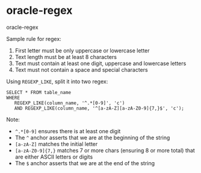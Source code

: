 # oracle-regex
oracle-regex

Sample rule for regex:
1. First letter must be only uppercase or lowercase letter
2. Text length must be at least 8 characters
3. Text must contain at least one digit, uppercase and lowercase letters
4. Text must not contain a space and special characters

Using ```REGEXP_LIKE```, split it into two regex:

```
SELECT * FROM table_name 
WHERE 
   REGEXP_LIKE(column_name, '^.*[0-9]', 'c')
   AND REGEXP_LIKE(column_name, '^[a-zA-Z][a-zA-Z0-9]{7,}$', 'c');
```

Note:
- ```^.*[0-9]``` ensures there is at least one digit
- The ```^``` anchor asserts that we are at the beginning of the string
- ```[a-zA-Z]``` matches the initial letter
- ```[a-zA-Z0-9]{7,}``` matches 7 or more chars (ensuring 8 or more total) that are either ASCII letters or digits
- The ```$``` anchor asserts that we are at the end of the string
